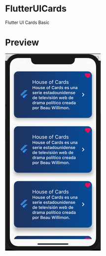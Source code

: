 # FlutterUICards
Flutter UI Cards Basic
# Preview
![Flutter App](SS/SS_Cards.png?raw=true "Flutter Basic App")
